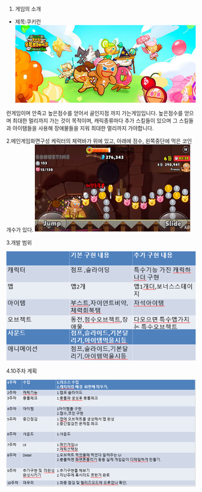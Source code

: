 1. 게임의 소개

- 제목:쿠키런 
![screen](./img/쿠키런.jpg)

 런게임이며 안죽고 높은점수를 얻어서 골인지점 까지 가는게임입니다.
 높은점수를 얻으며 최대한 멀리까지 가는 것이 목적이며,
 캐릭종류마다 추가 스킬들이 있으며 그 스킬들과 아이탬들을 사용해 
 장애물들을 지워 최대한 멀리까지 가야합니다.

2.메인게임화면구성 
케릭터의 체력바가 위에 있고, 아래에 점수, 왼쪽중단에 먹은 코인개수가 있다.
![screen](./img/메인게임화면구성.png)


3.개발 범위

![screen](./img/개발범위.png)

4.10주차 계획

![screen](./img/10주계획.png)


